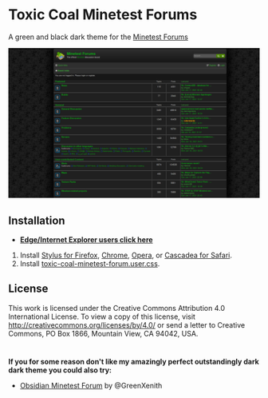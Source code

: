 # Toxic Coal Minetest Forums
A green and black dark theme for the [Minetest Forums](https://forum.minetest.net/)

![Screenshot](screenshot.png)

## Installation
* **__[Edge/Internet Explorer users click here](https://www.mozilla.org/en-US/firefox/new/)__**
1. Install [Stylus for Firefox](https://addons.mozilla.org/en-US/firefox/addon/styl-us/), [Chrome](https://chrome.google.com/webstore/detail/stylus/clngdbkpkpeebahjckkjfobafhncgmne), [Opera](https://addons.opera.com/en-gb/extensions/details/stylus/), or [Cascadea for Safari](https://cascadea.app/).
2. Install [toxic-coal-minetest-forum.user.css](https://raw.githubusercontent.com/Dumpster-Studios/toxic-coal-minetest-forum/main/toxic-coal-minetest-forum.user.css).

## License
This work is licensed under the Creative Commons Attribution 4.0 International License. To view a copy of this license, visit http://creativecommons.org/licenses/by/4.0/ or send a letter to Creative Commons, PO Box 1866, Mountain View, CA 94042, USA.

#

**If you for some reason don't like my amazingly perfect outstandingly dark dark theme you could also try:**
*  [Obsidian Minetest Forum](https://github.com/GreenXenith/obsidian-minetest-forum) by @GreenXenith
